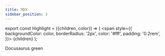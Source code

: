 ```yaml
---
title: MDX
sidebar_position: 3
---
```


<!-- export const Tag = ({children, color}) => (
<span style={{
    backgroundColor: color,
    borderRadius: '4px',
    color: '#fff',
    padding: "1rem",
    fontWeight: "bold",
}}>
{children}
</span>
); -->

export const Highlight = ({children, color}) => (
<span
style={{
      backgroundColor: color,
      borderRadius: '2px',
      color: '#fff',
      padding: '0.2rem',
    }}>
{children}
</span>
);

<Highlight color="#25c2a0">Docusaurus green</Highlight>
